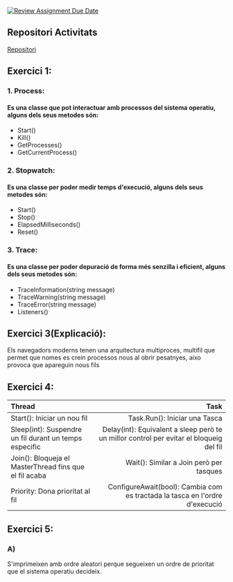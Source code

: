 [![Review Assignment Due Date](https://classroom.github.com/assets/deadline-readme-button-22041afd0340ce965d47ae6ef1cefeee28c7c493a6346c4f15d667ab976d596c.svg)](https://classroom.github.com/a/LXcrfC_Y)

## Repositori Activitats

[Repositori](https://github.com/SergiAlbalat/M09T2Activitats)

## Exercici 1:
### 1. Process:
   
   #### Es una classe que pot interactuar amb processos del sistema operatiu, alguns dels seus metodes són:
   - Start()
   - Kill()
   - GetProcesses()
   - GetCurrentProcess()
### 2. Stopwatch:

   #### Es una classe per poder medir temps d'execució, alguns dels seus metodes són:
   - Start()
   - Stop()
   - ElapsedMilliseconds()
   - Reset()
### 3. Trace:

  #### Es una classe per poder depuració de forma més senzilla i eficient, alguns dels seus metodes són:
  - TraceInformation(string message)
  - TraceWarning(string message)
  - TraceError(string message)
  - Listeners()

## Exercici 3(Explicació):

Els navegadors moderns tenen una arquitectura multiproces, multifil que permet que nomes es crein processos nous al obrir pesatnyes, aixo provoca que apareguin nous fils

## Exercici 4:

| Thread | Task |
|:--------------------------|----------------------------:|
|Start(): Iniciar un nou fil|Task.Run(): Iniciar una Tasca|
|Sleep(int): Suspendre un fil durant un temps especific|Delay(int): Equivalent a sleep però te un millor control per evitar el bloqueig del fil|
|Join(): Bloqueja el MasterThread fins que el fil acaba|Wait(): Similar a Join però per tasques|
|Priority: Dona prioritat al fil|ConfigureAwait(bool): Cambia com es tractada la tasca en l'ordre d'execució|

## Exercici 5:

### A)

S'imprimeixen amb ordre aleatori perque segueixen un ordre de prioritat que el sistema operatiu decideix.


